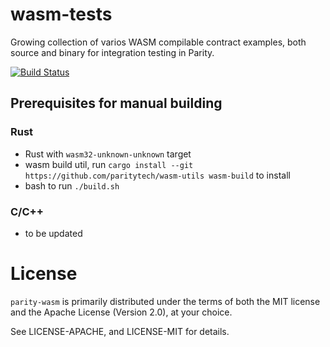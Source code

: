 # wasm-tests

Growing collection of varios WASM compilable contract examples, both source and binary for integration testing in Parity.

[![Build Status](https://travis-ci.org/paritytech/wasm-tests.svg?branch=ci-setup)](https://travis-ci.org/paritytech/wasm-tests)
## Prerequisites for manual building

### Rust

- Rust with `wasm32-unknown-unknown` target
- wasm build util, run `cargo install --git https://github.com/paritytech/wasm-utils wasm-build` to install
- bash to run `./build.sh`

### C/C++
- to be updated

# License

`parity-wasm` is primarily distributed under the terms of both the MIT
license and the Apache License (Version 2.0), at your choice.

See LICENSE-APACHE, and LICENSE-MIT for details.
